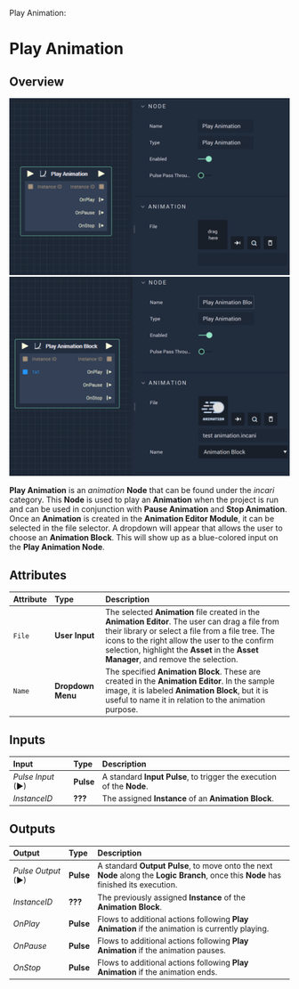 Play Animation:
# Play Animation

## Overview

![The Play Animation Node.](../../../.gitbook/assets/playanimation.png)
![The Play Animation Node with input](../../../.gitbook/assets/playanimationwithfile.png)

**Play Animation** is an _animation_ **Node** that can be found under the *incari* category. This **Node** is used to play an **Animation** when the project is run and can be used in conjunction with **Pause Animation** and **Stop Animation**. Once an **Animation** is created in the **Animation Editor Module**, it can be selected in the file selector. A dropdown will appear that allows the user to choose an **Animation Block**. This will show up as a blue-colored input on the **Play Animation Node**.

## Attributes

| Attribute | Type | Description |
| :--- | :--- | :--- |
| `File` | **User Input** | The selected **Animation** file created in the **Animation Editor**. The user can drag a file from their library or select a file from a file tree. The icons to the right allow the user to the confirm selection, highlight the **Asset** in the **Asset Manager**, and remove the selection. |
|`Name`|**Dropdown Menu**|The specified **Animation Block**. These are created in the **Animation Editor**. In the sample image, it is labeled **Animation Block**, but it is useful to name it in relation to the animation purpose.| 

## Inputs

| Input | Type | Description |
| :--- | :--- | :--- |
| _Pulse Input_ \(►\) | **Pulse** | A standard **Input Pulse**, to trigger the execution of the **Node**. |
| _InstanceID_ | **???** | The assigned **Instance** of an **Animation Block**. |

## Outputs

| Output | Type | Description |
| :--- | :--- | :--- |
| _Pulse Output_ \(►\) | **Pulse** | A standard **Output Pulse**, to move onto the next **Node** along the **Logic Branch**, once this **Node** has finished its execution. |
| _InstanceID_ | **???** | The previously assigned **Instance** of the **Animation Block**. |
| _OnPlay_ | **Pulse** | Flows to additional actions following **Play Animation** if the animation is currently playing. |
| _OnPause_ | **Pulse** | Flows to additional actions following **Play Animation** if the animation pauses. |
| _OnStop_ | **Pulse** | Flows to additional actions following **Play Animation** if the animation ends. |